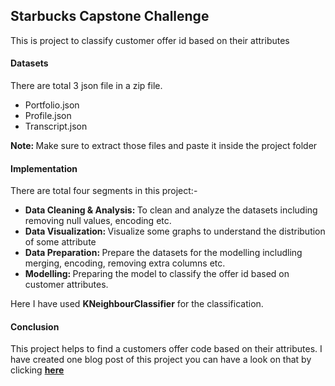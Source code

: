 <h2>Starbucks Capstone Challenge</h2>
<p>This is project to classify customer offer id based on their attributes</p>
<h4>Datasets</h4>
There are total 3 json file in a zip file.
<ul>
<li>Portfolio.json</li>
<li>Profile.json</li>
<li>Transcript.json</li>
</ul> 
<b>Note: </b>Make sure to extract those files and paste it inside the project folder
<h4>Implementation</h4>
There are total four segments in this project:-
<ul>
<li><b>Data Cleaning & Analysis: </b>To clean and analyze the datasets including removing null values, encoding etc.</li>
<li><b>Data Visualization: </b>Visualize some graphs to understand the distribution of some attribute</li>
<li><b>Data Preparation: </b>Prepare the datasets for the modelling includling merging, encoding, removing extra columns etc.</li>
<li><b>Modelling: </b>Preparing the model to classify the offer id based on customer attributes.</li>
</ul>
Here I have used <b>KNeighbourClassifier</b> for the classification.
<h4>Conclusion</h4>
This project helps to find a customers offer code based on their attributes. I have created one blog post of this project you can have a look on that by clicking <b><a href="https://medium.com/@anirban345678/starbucks-capstone-challenge-9f81e9a5c18b">here</a></b>
